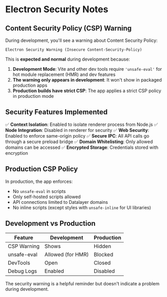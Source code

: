 # Electron Security Notes

## Content Security Policy (CSP) Warning

During development, you'll see a warning about Content Security Policy:
```
Electron Security Warning (Insecure Content-Security-Policy)
```

This is **expected and normal** during development because:

1. **Development Mode**: Vite and other dev tools require `'unsafe-eval'` for hot module replacement (HMR) and dev features
2. **The warning only appears in development**: It won't show in packaged production apps
3. **Production builds have strict CSP**: The app applies a strict CSP policy in production mode

## Security Features Implemented

✅ **Context Isolation**: Enabled to isolate renderer process from Node.js
✅ **Node Integration**: Disabled in renderer for security
✅ **Web Security**: Enabled to enforce same-origin policy
✅ **Secure IPC**: All API calls go through a secure preload bridge
✅ **Domain Whitelisting**: Only allowed domains can be accessed
✅ **Encrypted Storage**: Credentials stored with encryption

## Production CSP Policy

In production, the app enforces:
- No `unsafe-eval` in scripts
- Only self-hosted scripts allowed
- API connections limited to Datalayer domains
- No inline scripts (except styles with `unsafe-inline` for UI libraries)

## Development vs Production

| Feature | Development | Production |
|---------|------------|------------|
| CSP Warning | Shows | Hidden |
| unsafe-eval | Allowed (for HMR) | Blocked |
| DevTools | Open | Closed |
| Debug Logs | Enabled | Disabled |

The security warning is a helpful reminder but doesn't indicate a problem during development.
